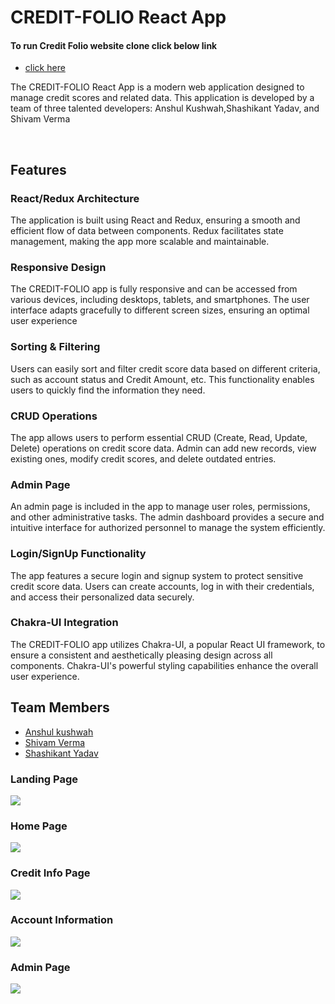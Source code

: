 <h1>CREDIT-FOLIO React App</h1>

<h4> To run Credit Folio website clone click below link</h4>

<ul> <li><a href="https://jocular-bavarois-89af42.netlify.app/"> click here </a></li> </ul>


<div> <p>The CREDIT-FOLIO React App is a modern web application designed to manage credit scores and related data. This application is developed by a team of three talented developers: Anshul Kushwah,Shashikant Yadav, and Shivam Verma</p>
<br />
<h2>Features</h2>

<h3>React/Redux Architecture </h3>
<p>The application is built using React and Redux, ensuring a smooth and efficient flow of data between components. Redux facilitates state management, making the app more scalable and maintainable. </p>

<h3>Responsive Design</h3>
<p>The CREDIT-FOLIO app is fully responsive and can be accessed from various devices, including desktops, tablets, and smartphones. The user interface adapts gracefully to different screen sizes, ensuring an optimal user experience </p>

<h3>Sorting & Filtering </h3>
<p>Users can easily sort and filter credit score data based on different criteria, such as account status and Credit Amount, etc. This functionality enables users to quickly find the information they need. </p>

<h3>CRUD Operations </h3>
<p>The app allows users to perform essential CRUD (Create, Read, Update, Delete) operations on credit score data. Admin can add new records, view existing ones, modify credit scores, and delete outdated entries. </p>

<h3>Admin Page </h3>
<p>An admin page is included in the app to manage user roles, permissions, and other administrative tasks. The admin dashboard provides a secure and intuitive interface for authorized personnel to manage the system efficiently. </p>

<h3>Login/SignUp Functionality </h3>
<p> The app features a secure login and signup system to protect sensitive credit score data. Users can create accounts, log in with their credentials, and access their personalized data securely.</p>

<h3>Chakra-UI Integration </h3>
<p> The CREDIT-FOLIO app utilizes Chakra-UI, a popular React UI framework, to ensure a consistent and aesthetically pleasing design across all components. Chakra-UI's powerful styling capabilities enhance the overall user experience.</p>


<h2>Team Members </h2>
<ul> 
<li><a href="https://github.com/anshul-010">Anshul kushwah</a></li> 
<li><a href="https://github.com/shivamvr">Shivam Verma</a></li> 
<li><a href="https://github.com/shashi310">Shashikant Yadav</a></li> 
</ul>

</div>


<div>


<div> <h3> Landing Page </h3> 
  
  <img src="https://i.ibb.co/4sBGFgH/download-7.png"/>
 </div>

<div> <h3>Home Page </h3> 
  
  <img src="https://i.ibb.co/T2ts1s8/download-11.png"/>
  </div>

  
  <div> <h3> Credit Info Page </h3> 
  
  <img src="https://i.ibb.co/pdvgmpK/download-9.png"/>
  </div>
  
  <div> <h3> Account Information </h3> 
  
  <img src="https://i.ibb.co/Rvz93nk/download-10.png"/>
  </div>

 <div> <h3> Admin Page </h3> 
  
  <img src="https://i.ibb.co/JvM2Qb8/download-8.png"/>
  </div>
</div>
